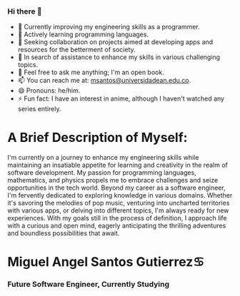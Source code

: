 ### Hi there 👋

<!--
**MiguelAngel2038/MiguelAngel2038** is a ✨ _special_ ✨ repository because its `README.md` (this file) appears on your GitHub profile.

Here are some ideas to get you started:-->

- 🔭 Currently improving my engineering skills as a programmer.
- 🌱 Actively learning programming languages.
- 👯 Seeking collaboration on projects aimed at developing apps and resources for the betterment of society.
- 🤔 In search of assistance to enhance my skills in various challenging topics.
- 💬 Feel free to ask me anything; I'm an open book.
- 📫 You can reach me at: msantos@universidadean.edu.co.
- 😄 Pronouns: he/him.
- ⚡ Fun fact: I have an interest in anime, although I haven't watched any series entirely.

# A Brief Description of Myself:
I'm currently on a journey to enhance my engineering skills while maintaining an insatiable appetite for learning and creativity in the realm of software development. My passion for programming languages, mathematics, and physics propels me to embrace challenges and seize opportunities in the tech world. Beyond my career as a software engineer, I'm fervently dedicated to exploring knowledge in various domains. Whether it's savoring the melodies of pop music, venturing into uncharted territories with various apps, or delving into different topics, I'm always ready for new experiences. With my goals still in the process of definition, I approach life with a curious and open mind, eagerly anticipating the thrilling adventures and boundless possibilities that await.

# Miguel Angel Santos Gutierrez♋
### Future Software Engineer, Currently Studying
